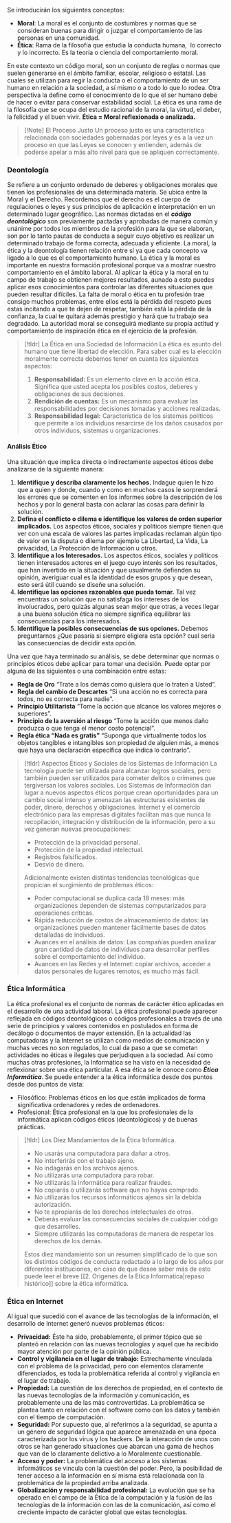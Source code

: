 Se introducirán los siguientes conceptos:

- **Moral**: La moral es el conjunto de costumbres y normas que se consideran buenas para dirigir o juzgar el comportamiento de las personas en una comunidad.​
- **Ética**: Rama de la filosofía que estudia la conducta humana, ​​ lo correcto y lo incorrecto. Es la teoría o ciencia del comportamiento moral.

En este contexto un código moral, son un conjunto de reglas o normas que suelen generarse en el ámbito familiar, escolar, religioso o estatal. Las cuales se utilizan para regir la conducta o el comportamiento de un ser humano en relación a la sociedad, a sí mismo o a todo lo que lo rodea. Otra perspectiva la define como el conocimiento de lo que el ser humano debe de hacer o evitar para conservar estabilidad social.
La ética es una rama de la filosofía que se ocupa del estudio racional de la moral, la virtud, el deber, la felicidad y el buen vivir. **Ética = Moral reflexionada o analizada.**

>[!Note] El Proceso Justo
>Un proceso justo es una característica relacionada con sociedades gobernadas por leyes y es a la vez un proceso en que las Leyes se conocen y entienden, además de poderse apelar a más alto nivel para que se apliquen correctamente.

### Deontología

Se refiere a un conjunto ordenado de deberes y obligaciones morales que tienen los profesionales de una determinada materia. Se ubica entre la Moral y el Derecho. Recordemos que el derecho es el cuerpo de regulaciones o leyes y sus principios de aplicación e interpretación en un determinado lugar geográfico.
Las normas dictadas en el ***código deontológico*** son previamente pactadas y aprobadas de manera común y unánime por todos los miembros de la profesión para la que se elaboran, son por lo tanto pautas de conducta a seguir cuyo objetivo es realizar un determinado trabajo de forma correcta, adecuada y eficiente. La moral, la ética y la deontología tienen relación entre sí ya que cada concepto va ligado a lo que es el comportamiento humano.
La ética y la moral es importante en nuestra formación profesional porque va a mostrar nuestro comportamiento en el ámbito laboral. Al aplicar la ética y la moral en tu campo de trabajo se obtienen mejores resultados, aunado a esto puedes aplicar esos conocimientos para controlar las diferentes situaciones que pueden resultar difíciles.
La falta de moral o ética en tu profesión trae consigo muchos problemas, entre ellos está la pérdida del respeto pues estas incitando a que te dejen de respetar, también está la pérdida de la confianza, la cual te quitará además prestigio y hará que tu trabajo sea degradado. La autoridad moral se conseguirá mediante su propia actitud y comportamiento de inspiración ética en el ejercicio de la profesión.

>[!tldr] La Ética en una Sociedad de Información
>La ética es asunto del humano que tiene libertad de elección. Para saber cual es la elección moralmente correcta debemos tener en cuanta los siguientes aspectos:
>
>1. **Responsabilidad:** Es un elemento clave en la acción ética. Significa que usted acepta los posibles costos, deberes y obligaciones de sus decisiones.
>2. **Rendición de cuentas:** Es un mecanismo para evaluar las responsabilidades por decisiones tomadas y acciones realizadas.
>3. **Responsabilidad legal:** Característica de los sistemas políticos que permite a los individuos resarcirse de los daños causados por otros individuos, sistemas u organizaciones.

#### Análisis Ético

Una situación que implica directa o indirectamente aspectos éticos debe analizarse de la siguiente manera:

1. **Identifique y describa claramente los hechos.** Indague quien le hizo que a quien y donde, cuando y como en muchos casos le sorprenderá los errores que se comenten en los informes sobre la descripción de los hechos y por lo general basta con aclarar las cosas para definir la solución.
2. **Defina el conflicto o dilema e identifique los valores de orden superior implicados.** Los aspectos éticos, sociales y políticos siempre tienen que ver con una escala de valores las partes implicadas reclaman algún tipo de valor en la disputa o dilema por ejemplo La Libertad, La Vida, La privacidad, La Protección de Información u otros.
3. **Identifique a los Interesados.** Los aspectos éticos, sociales y políticos tienen interesados actores en el juego cuyo interés son los resultados, que han invertido en la situación y que usualmente defienden su opinión, averiguar cual es la identidad de esos grupos y que desean, esto será útil cuando se diseñe una solución.
4. **Identifique las opciones razonables que pueda tomar.** Tal vez encuentras un solución que no satisfaga los intereses de los involucrados, pero quizás algunas sean mejor que otras, a veces llegar a una buena solución ética no siempre significa equilibrar las consecuencias para los interesados.
5. **Identifique la posibles consecuencias de sus opciones.** Debemos preguntarnos ¿Que pasaría si siempre eligiera esta opción? cual seria las consecuencias de decidir esta opción.

Una vez que haya terminado su análisis, se debe determinar que normas o principios éticos debe aplicar para tomar una decisión. Puede optar por alguna de las siguientes o una combinación entre estas:

- **Regla de Oro** “Trate a los demás como quisiera que lo traten a Usted”.
- **Regla del cambio de Descartes** “Si una acción no es correcta para todos, no es correcta para nadie”.
- **Principio Utilitarista** “Tome la acción que alcance los valores mejores o superiores”.
- **Principio de la aversión al riesgo** “Tome la acción que menos daño produzca o que tenga el menor costo potencial”.
- **Regla ética “Nada es gratis”** “Suponga que virtualmente todos los objetos tangibles e intangibles son propiedad de alguien más, a menos que haya una declaración específica que indica lo contrario”.

>[!tldr] Aspectos Éticos y Sociales de los Sistemas de Información
>La tecnología puede ser utilizada para alcanzar logros sociales, pero también pueden ser utilizados para cometer delitos o crímenes que tergiversan los valores sociales. Los Sistemas de Información dan lugar a nuevos aspectos éticos porque crean oportunidades para un cambio social intenso y amenazan las estructuras existentes de poder, dinero, derechos y obligaciones.
>Internet y el comercio electrónico para las empresas digitales facilitan más que nunca la recopilación, integración y distribución de la información, pero a su vez generan nuevas preocupaciones:
>
>- Protección de la privacidad personal.
>- Protección de la propiedad intelectual.
>- Registros falsificados.
>- Desvío de dinero.
>
>Adicionalmente existen distintas tendencias tecnológicas que propician el surgimiento de problemas éticos:
>- Poder computacional se duplica cada 18 meses: más organizaciones dependen de sistemas computarizados para operaciones críticas.
>- Rápida reducción de costos de almacenamiento de datos: las organizaciones pueden mantener fácilmente bases de datos detalladas de individuos.
>- Avances en el análisis de datos: Las compañías pueden analizar gran cantidad de datos de individuos para desarrollar perfiles sobre el comportamiento del individuo.
>- Avances en las Redes y el Internet: copiar archivos, acceder a datos personales de lugares remotos, es mucho más fácil.

### Ética Informática

La ética profesional es el conjunto de normas de carácter ético aplicadas en el desarrollo de una actividad laboral. La ética profesional puede aparecer reflejada en códigos deontológicos o códigos profesionales a través de una serie de principios y valores contenidos en postulados en forma de decálogo o documentos de mayor extensión.
En la actualidad las computadoras y la Internet se utilizan como medios de comunicación y muchas veces no son regulados, lo cual da paso a que se cometan actividades no éticas e ilegales que perjudiquen a la sociedad. Así como muchas otras profesiones, la Informática se ha visto en la necesidad de reflexionar sobre una ética particular. A esa ética se le conoce como ***Ética Informática***.
Se puede entender a la ética informática desde dos puntos desde dos puntos de vista:

- Filosófico: Problemas éticos en los que están implicados de forma significativa ordenadores y redes de ordenadores.
- Profesional: Ética profesional en la que los profesionales de la informática aplican códigos éticos (deontológicos) y de buenas prácticas.

>[!tldr] Los Diez Mandamientos de la Ética Informática.
>- No usarás una computadora para dañar a otros.
>- No interferirás con el trabajo ajeno.
>- No indagarás en los archivos ajenos.
>- No utilizarás una computadora para robar.
>- No utilizarás la informática para realizar fraudes.
>- No copiarás o utilizarás software que no hayas comprado.
>- No utilizarás los recursos informáticos ajenos sin la debida autorización.
>- No te apropiarás de los derechos intelectuales de otros.
>- Deberás evaluar las consecuencias sociales de cualquier código que desarrolles.
>- Siempre utilizarás las computadoras de manera de respetar los derechos de los demás.
>
>Estos diez mandamiento son un resumen simplificado de lo que son los distintos códigos de conducta redactado a lo largo de los años por diferentes instituciones, en caso de que desee saber más de esto puede leer el breve [[2. Origenes de la Etica Informatica|repaso histórico]] sobre la ética informática.

### Ética en Internet

Al igual que sucedió con el avance de las tecnologías de la información, el desarrollo de Internet generó nuevos problemas éticos:

- **Privacidad:** Éste ha sido, probablemente, el primer tópico que se planteó en relación con las nuevas tecnologías y aquel que ha recibido mayor atención por parte de la opinión pública.
- **Control y vigilancia en el lugar de trabajo:** Estrechamente vinculada con el problema de la privacidad, pero con elementos claramente diferenciados, es toda la problemática referida al control y vigilancia en el lugar de trabajo.
- **Propiedad:** La cuestión de los derechos de propiedad, en el contexto de las nuevas tecnologías de la información y comunicación, es probablemente una de las más controvertidas. La problemática se plantea tanto en relación con el software como con los datos y también con el tiempo de computación.
- **Seguridad:** Por supuesto que, al referirnos a la seguridad, se apunta a un género de seguridad lógica que aparece amenazada en una época caracterizada por los virus y los hackers. De la interacción de unos con otros se han generado situaciones que abarcan una gama de hechos que van de lo claramente delictivo a lo Moralmente cuestionable.
- **Acceso y poder:** La problemática del acceso a los sistemas informáticos se vincula con la cuestión del poder. Pero, la posibilidad de tener acceso a la información en sí misma está relacionada con la problemática de la propiedad arriba analizada.
- **Globalización y responsabilidad profesional:** La evolución que se ha operado en el campo de la Ética de la computación y la fusión de las tecnologías de la información con las de la comunicación, así como el creciente impacto de carácter global que estas tecnologías.
